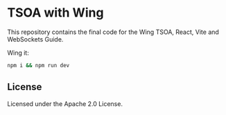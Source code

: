 # TSOA with Wing

This repository contains the final code for the Wing TSOA, React, Vite and WebSockets Guide.


Wing it:

```sh
npm i && npm run dev
```

## License

Licensed under the Apache 2.0 License.